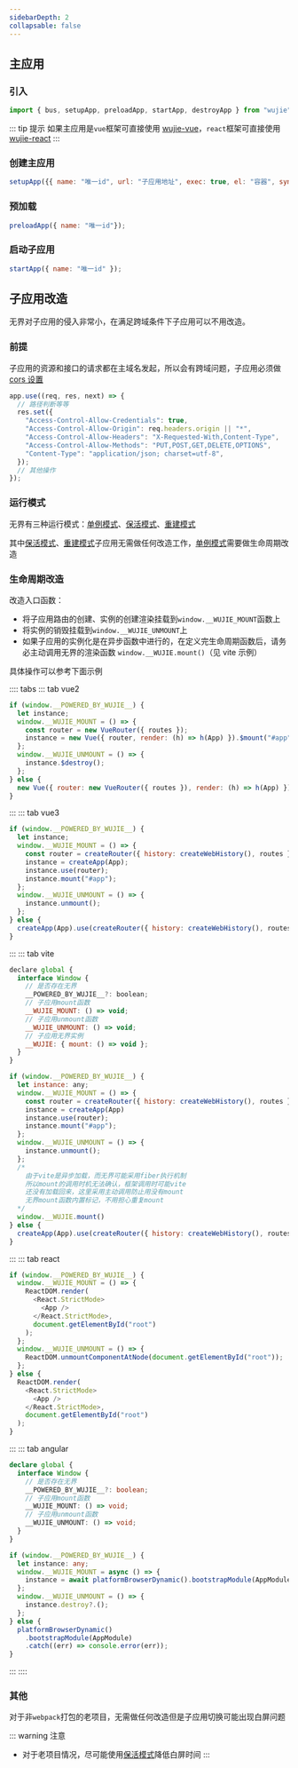 ```yaml
---
sidebarDepth: 2
collapsable: false
---
```


## 主应用

### 引入

```javascript
import { bus, setupApp, preloadApp, startApp, destroyApp } from "wujie";
```

::: tip 提示
如果主应用是`vue`框架可直接使用 [wujie-vue](/pack/)，`react`框架可直接使用 [wujie-react](/pack/react.html)
:::

### 创建主应用

```javascript
setupApp({{ name: "唯一id", url: "子应用地址", exec: true, el: "容器", sync: true }})
```

### 预加载

```javascript
preloadApp({ name: "唯一id"});
```

### 启动子应用

```javascript
startApp({ name: "唯一id" });
```

## 子应用改造

无界对子应用的侵入非常小，在满足跨域条件下子应用可以不用改造。

### 前提

子应用的资源和接口的请求都在主域名发起，所以会有跨域问题，子应用必须做[cors 设置](https://developer.mozilla.org/zh-CN/docs/Web/HTTP/CORS)

```javascript
app.use((req, res, next) => {
  // 路径判断等等
  res.set({
    "Access-Control-Allow-Credentials": true,
    "Access-Control-Allow-Origin": req.headers.origin || "*",
    "Access-Control-Allow-Headers": "X-Requested-With,Content-Type",
    "Access-Control-Allow-Methods": "PUT,POST,GET,DELETE,OPTIONS",
    "Content-Type": "application/json; charset=utf-8",
  });
  // 其他操作
});
```

### 运行模式

无界有三种运行模式：[单例模式](/guide/mode.html#单例模式)、[保活模式](/guide/mode.html#保活模式)、[重建模式](/guide/mode.html#重建模式)

其中[保活模式](/guide/mode.html#保活模式)、[重建模式](/guide/mode.html#重建模式)子应用无需做任何改造工作，[单例模式](/guide/mode.html#单例模式)需要做生命周期改造


### 生命周期改造
改造入口函数：

- 将子应用路由的创建、实例的创建渲染挂载到`window.__WUJIE_MOUNT`函数上
- 将实例的销毁挂载到`window.__WUJIE_UNMOUNT`上
- 如果子应用的实例化是在异步函数中进行的，在定义完生命周期函数后，请务必主动调用无界的渲染函数 `window.__WUJIE.mount()`（见 vite 示例）

具体操作可以参考下面示例

:::: tabs
::: tab vue2

```javascript
if (window.__POWERED_BY_WUJIE__) {
  let instance;
  window.__WUJIE_MOUNT = () => {
    const router = new VueRouter({ routes });
    instance = new Vue({ router, render: (h) => h(App) }).$mount("#app");
  };
  window.__WUJIE_UNMOUNT = () => {
    instance.$destroy();
  };
} else {
  new Vue({ router: new VueRouter({ routes }), render: (h) => h(App) }).$mount("#app");
}
```

:::
::: tab vue3

```javascript
if (window.__POWERED_BY_WUJIE__) {
  let instance;
  window.__WUJIE_MOUNT = () => {
    const router = createRouter({ history: createWebHistory(), routes });
    instance = createApp(App);
    instance.use(router);
    instance.mount("#app");
  };
  window.__WUJIE_UNMOUNT = () => {
    instance.unmount();
  };
} else {
  createApp(App).use(createRouter({ history: createWebHistory(), routes })).mount("#app");
}
```

:::
::: tab vite

```javascript
declare global {
  interface Window {
    // 是否存在无界
    __POWERED_BY_WUJIE__?: boolean;
    // 子应用mount函数
    __WUJIE_MOUNT: () => void;
    // 子应用unmount函数
    __WUJIE_UNMOUNT: () => void;
    // 子应用无界实例
    __WUJIE: { mount: () => void };
  }
}

if (window.__POWERED_BY_WUJIE__) {
  let instance: any;
  window.__WUJIE_MOUNT = () => {
    const router = createRouter({ history: createWebHistory(), routes });
    instance = createApp(App)
    instance.use(router);
    instance.mount("#app");
  };
  window.__WUJIE_UNMOUNT = () => {
    instance.unmount();
  };
  /*
    由于vite是异步加载，而无界可能采用fiber执行机制
    所以mount的调用时机无法确认，框架调用时可能vite
    还没有加载回来，这里采用主动调用防止用没有mount
    无界mount函数内置标记，不用担心重复mount
  */
  window.__WUJIE.mount()
} else {
  createApp(App).use(createRouter({ history: createWebHistory(), routes })).mount("#app");
}

```

:::
::: tab react

```javascript
if (window.__POWERED_BY_WUJIE__) {
  window.__WUJIE_MOUNT = () => {
    ReactDOM.render(
      <React.StrictMode>
        <App />
      </React.StrictMode>,
      document.getElementById("root")
    );
  };
  window.__WUJIE_UNMOUNT = () => {
    ReactDOM.unmountComponentAtNode(document.getElementById("root"));
  };
} else {
  ReactDOM.render(
    <React.StrictMode>
      <App />
    </React.StrictMode>,
    document.getElementById("root")
  );
}
```

:::
::: tab angular

```typescript
declare global {
  interface Window {
    // 是否存在无界
    __POWERED_BY_WUJIE__?: boolean;
    // 子应用mount函数
    __WUJIE_MOUNT: () => void;
    // 子应用unmount函数
    __WUJIE_UNMOUNT: () => void;
  }
}

if (window.__POWERED_BY_WUJIE__) {
  let instance: any;
  window.__WUJIE_MOUNT = async () => {
    instance = await platformBrowserDynamic().bootstrapModule(AppModule);
  };
  window.__WUJIE_UNMOUNT = () => {
    instance.destroy?.();
  };
} else {
  platformBrowserDynamic()
    .bootstrapModule(AppModule)
    .catch((err) => console.error(err));
}
```

:::
::::

### 其他

对于非`webpack`打包的老项目，无需做任何改造但是子应用切换可能出现白屏问题

::: warning 注意

- 对于老项目情况，尽可能使用[保活模式](/guide/mode.html#保活模式)降低白屏时间
  :::
